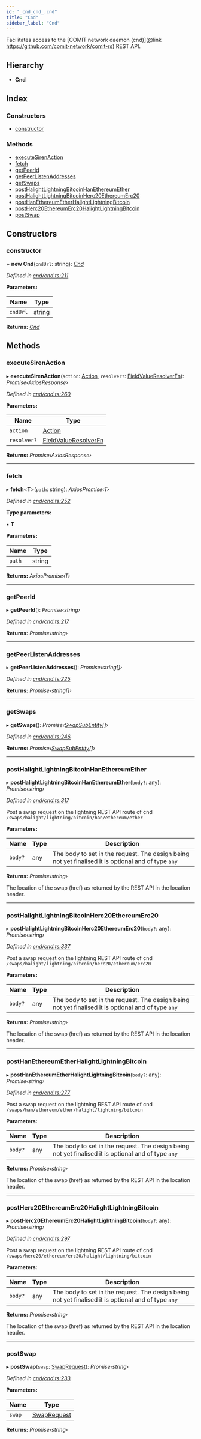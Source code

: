 ```yaml
---
id: "_cnd_cnd_.cnd"
title: "Cnd"
sidebar_label: "Cnd"
---
```


Facilitates access to the [COMIT network daemon (cnd)](@link https://github.com/comit-network/comit-rs) REST API.

## Hierarchy

* **Cnd**

## Index

### Constructors

* [constructor](_cnd_cnd_.cnd.md#constructor)

### Methods

* [executeSirenAction](_cnd_cnd_.cnd.md#executesirenaction)
* [fetch](_cnd_cnd_.cnd.md#fetch)
* [getPeerId](_cnd_cnd_.cnd.md#getpeerid)
* [getPeerListenAddresses](_cnd_cnd_.cnd.md#getpeerlistenaddresses)
* [getSwaps](_cnd_cnd_.cnd.md#getswaps)
* [postHalightLightningBitcoinHanEthereumEther](_cnd_cnd_.cnd.md#posthalightlightningbitcoinhanethereumether)
* [postHalightLightningBitcoinHerc20EthereumErc20](_cnd_cnd_.cnd.md#posthalightlightningbitcoinherc20ethereumerc20)
* [postHanEthereumEtherHalightLightningBitcoin](_cnd_cnd_.cnd.md#posthanethereumetherhalightlightningbitcoin)
* [postHerc20EthereumErc20HalightLightningBitcoin](_cnd_cnd_.cnd.md#postherc20ethereumerc20halightlightningbitcoin)
* [postSwap](_cnd_cnd_.cnd.md#postswap)

## Constructors

###  constructor

\+ **new Cnd**(`cndUrl`: string): *[Cnd](_cnd_cnd_.cnd.md)*

*Defined in [cnd/cnd.ts:211](https://github.com/comit-network/comit-js-sdk/blob/95ab111/src/cnd/cnd.ts#L211)*

**Parameters:**

Name | Type |
------ | ------ |
`cndUrl` | string |

**Returns:** *[Cnd](_cnd_cnd_.cnd.md)*

## Methods

###  executeSirenAction

▸ **executeSirenAction**(`action`: [Action](../interfaces/_cnd_siren_.action.md), `resolver?`: [FieldValueResolverFn](../modules/_cnd_action_to_http_request_.md#fieldvalueresolverfn)): *Promise‹AxiosResponse›*

*Defined in [cnd/cnd.ts:260](https://github.com/comit-network/comit-js-sdk/blob/95ab111/src/cnd/cnd.ts#L260)*

**Parameters:**

Name | Type |
------ | ------ |
`action` | [Action](../interfaces/_cnd_siren_.action.md) |
`resolver?` | [FieldValueResolverFn](../modules/_cnd_action_to_http_request_.md#fieldvalueresolverfn) |

**Returns:** *Promise‹AxiosResponse›*

___

###  fetch

▸ **fetch**<**T**>(`path`: string): *AxiosPromise‹T›*

*Defined in [cnd/cnd.ts:252](https://github.com/comit-network/comit-js-sdk/blob/95ab111/src/cnd/cnd.ts#L252)*

**Type parameters:**

▪ **T**

**Parameters:**

Name | Type |
------ | ------ |
`path` | string |

**Returns:** *AxiosPromise‹T›*

___

###  getPeerId

▸ **getPeerId**(): *Promise‹string›*

*Defined in [cnd/cnd.ts:217](https://github.com/comit-network/comit-js-sdk/blob/95ab111/src/cnd/cnd.ts#L217)*

**Returns:** *Promise‹string›*

___

###  getPeerListenAddresses

▸ **getPeerListenAddresses**(): *Promise‹string[]›*

*Defined in [cnd/cnd.ts:225](https://github.com/comit-network/comit-js-sdk/blob/95ab111/src/cnd/cnd.ts#L225)*

**Returns:** *Promise‹string[]›*

___

###  getSwaps

▸ **getSwaps**(): *Promise‹[SwapSubEntity](../interfaces/_cnd_cnd_.swapsubentity.md)[]›*

*Defined in [cnd/cnd.ts:246](https://github.com/comit-network/comit-js-sdk/blob/95ab111/src/cnd/cnd.ts#L246)*

**Returns:** *Promise‹[SwapSubEntity](../interfaces/_cnd_cnd_.swapsubentity.md)[]›*

___

###  postHalightLightningBitcoinHanEthereumEther

▸ **postHalightLightningBitcoinHanEthereumEther**(`body?`: any): *Promise‹string›*

*Defined in [cnd/cnd.ts:317](https://github.com/comit-network/comit-js-sdk/blob/95ab111/src/cnd/cnd.ts#L317)*

Post a swap request on the lightning REST API route of cnd `/swaps/halight/lightning/bitcoin/han/ethereum/ether`

**Parameters:**

Name | Type | Description |
------ | ------ | ------ |
`body?` | any | The body to set in the request. The design being not yet finalised it is optional and of type `any` |

**Returns:** *Promise‹string›*

The location of the swap (href) as returned by the REST API in the location header.

___

###  postHalightLightningBitcoinHerc20EthereumErc20

▸ **postHalightLightningBitcoinHerc20EthereumErc20**(`body?`: any): *Promise‹string›*

*Defined in [cnd/cnd.ts:337](https://github.com/comit-network/comit-js-sdk/blob/95ab111/src/cnd/cnd.ts#L337)*

Post a swap request on the lightning REST API route of cnd `/swaps/halight/lightning/bitcoin/herc20/ethereum/erc20`

**Parameters:**

Name | Type | Description |
------ | ------ | ------ |
`body?` | any | The body to set in the request. The design being not yet finalised it is optional and of type `any` |

**Returns:** *Promise‹string›*

The location of the swap (href) as returned by the REST API in the location header.

___

###  postHanEthereumEtherHalightLightningBitcoin

▸ **postHanEthereumEtherHalightLightningBitcoin**(`body?`: any): *Promise‹string›*

*Defined in [cnd/cnd.ts:277](https://github.com/comit-network/comit-js-sdk/blob/95ab111/src/cnd/cnd.ts#L277)*

Post a swap request on the lightning REST API route of cnd `/swaps/han/ethereum/ether/halight/lightning/bitcoin`

**Parameters:**

Name | Type | Description |
------ | ------ | ------ |
`body?` | any | The body to set in the request. The design being not yet finalised it is optional and of type `any` |

**Returns:** *Promise‹string›*

The location of the swap (href) as returned by the REST API in the location header.

___

###  postHerc20EthereumErc20HalightLightningBitcoin

▸ **postHerc20EthereumErc20HalightLightningBitcoin**(`body?`: any): *Promise‹string›*

*Defined in [cnd/cnd.ts:297](https://github.com/comit-network/comit-js-sdk/blob/95ab111/src/cnd/cnd.ts#L297)*

Post a swap request on the lightning REST API route of cnd `/swaps/herc20/ethereum/erc20/halight/lightning/bitcoin`

**Parameters:**

Name | Type | Description |
------ | ------ | ------ |
`body?` | any | The body to set in the request. The design being not yet finalised it is optional and of type `any` |

**Returns:** *Promise‹string›*

The location of the swap (href) as returned by the REST API in the location header.

___

###  postSwap

▸ **postSwap**(`swap`: [SwapRequest](../interfaces/_cnd_cnd_.swaprequest.md)): *Promise‹string›*

*Defined in [cnd/cnd.ts:233](https://github.com/comit-network/comit-js-sdk/blob/95ab111/src/cnd/cnd.ts#L233)*

**Parameters:**

Name | Type |
------ | ------ |
`swap` | [SwapRequest](../interfaces/_cnd_cnd_.swaprequest.md) |

**Returns:** *Promise‹string›*

